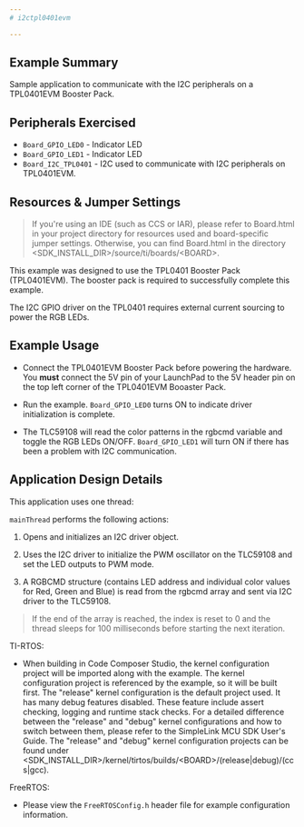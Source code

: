 ```yaml
---
# i2ctpl0401evm

---
```


## Example Summary

Sample application to communicate with the I2C peripherals on a TPL0401EVM
Booster Pack.

## Peripherals Exercised

* `Board_GPIO_LED0` - Indicator LED
* `Board_GPIO_LED1` - Indicator LED
* `Board_I2C_TPL0401` - I2C used to communicate with I2C peripherals on
TPL0401EVM.

## Resources & Jumper Settings

> If you're using an IDE (such as CCS or IAR), please refer to Board.html in
your project directory for resources used and board-specific jumper settings.
Otherwise, you can find Board.html in the directory
&lt;SDK_INSTALL_DIR&gt;/source/ti/boards/&lt;BOARD&gt;.

This example was designed to use the TPL0401 Booster Pack (TPL0401EVM). The 
booster pack is required to successfully complete this example.

The I2C GPIO driver on the TPL0401 requires external current sourcing to power
the RGB LEDs.

## Example Usage

* Connect the TPL0401EVM Booster Pack before powering the hardware. You
__must__ connect the 5V pin of your LaunchPad to the 5V header pin on the top
left corner of the TPL0401EVM Booaster Pack.

* Run the example. `Board_GPIO_LED0` turns ON to indicate driver
initialization is complete.

* The TLC59108 will read the color patterns in the rgbcmd variable and toggle
the RGB LEDs ON/OFF. `Board_GPIO_LED1` will turn ON if there has been a problem
with I2C communication.

## Application Design Details

This application uses one thread:

`mainThread` performs the following actions:

1. Opens and initializes an I2C driver object.

2. Uses the I2C driver to initialize the PWM oscillator on the TLC59108 and
set the LED outputs to PWM mode.

3. A RGBCMD structure (contains LED address and individual color values for
Red, Green and Blue) is read from the rgbcmd array and sent via I2C
driver to the TLC59108.

> If the end of the array is reached, the index is reset to 0 and the thread
sleeps for 100 milliseconds before starting the next iteration.

TI-RTOS:

* When building in Code Composer Studio, the kernel configuration project will
be imported along with the example. The kernel configuration project is
referenced by the example, so it will be built first. The "release" kernel
configuration is the default project used. It has many debug features disabled.
These feature include assert checking, logging and runtime stack checks. For a
detailed difference between the "release" and "debug" kernel configurations and
how to switch between them, please refer to the SimpleLink MCU SDK User's
Guide. The "release" and "debug" kernel configuration projects can be found
under &lt;SDK_INSTALL_DIR&gt;/kernel/tirtos/builds/&lt;BOARD&gt;/(release|debug)/(ccs|gcc).

FreeRTOS:

* Please view the `FreeRTOSConfig.h` header file for example configuration
information.
